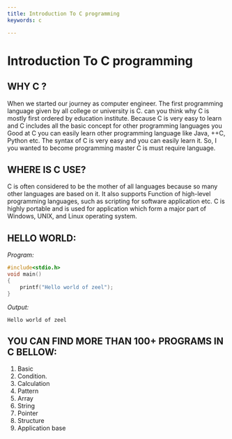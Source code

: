```yaml
---
title: Introduction To C programming
keywords: c

---
```



# Introduction To C programming


## WHY C ?

When we started our journey as computer engineer. The first programming language given by all college or university is C. can you think why C is mostly first ordered by education institute. Because C is very easy to learn and C includes all the basic concept for other programming languages you Good at C you can easily learn other programming language like Java, ++C, Python etc. The syntax of C is very easy and you can easily learn it. So, I you wanted to become programming master C is must require language.


## WHERE IS C USE?

C is often considered to be the mother of all languages because so many other languages are based on it. It also supports Function of high-level programming languages, such as scripting for software application etc. C is highly portable and is used for application which form a major part of Windows, UNIX, and Linux operating system.


## HELLO WORLD:

*Program:*

```c
#include<stdio.h>
void main()
{
    printf("Hello world of zeel");
}
```

*Output:*
```terminal
Hello world of zeel
```




## YOU CAN FIND  MORE THAN 100+ PROGRAMS IN C BELLOW:

1. Basic
2. Condition.
3. Calculation
4. Pattern
5. Array
6. String
7. Pointer
8. Structure
9. Application base 
